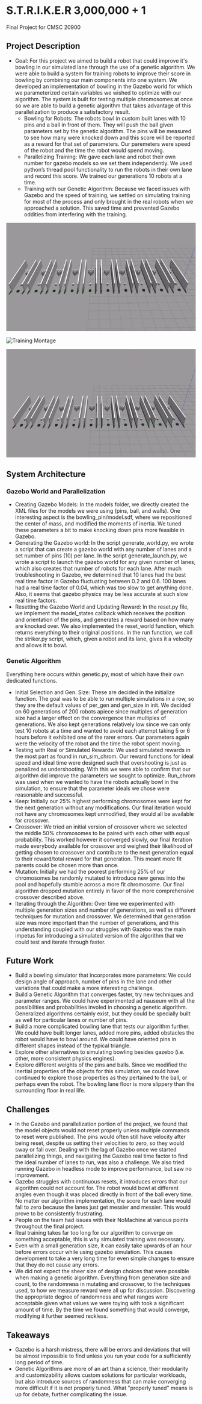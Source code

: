 # S.T.R.I.K.E.R 3,000,000 + 1
Final Project for CMSC 20900


## Project Description

* Goal: For this project we aimed to build a robot that could improve it's bowling in our simulated lane through the use of a genetic algorithm. We were able to build a system for training robots to improve their score in bowling by combining our main components into one system. We developed an implementation of bowling in the Gazebo world for which we parameterized certain variables we wished to optimize with our algorithm. The system is built for testing multiple chromosomes at once so we are able to build a genetic algorithm that takes advantage of this parallelization to produce a satisfactory result.
  * Bowling for Robots: The robots bowl in custom built lanes with 10 pins and a ball in front of them. They will push the ball given parameters set by the genetic algorithm. The pins will be measured to see how many were knocked down and this score will be reported as a reward for that set of parameters. Our paremeters were speed of the robot and the time the robot would spend moving.
  * Parallelizing Training: We gave each lane and robot their own number for gazebo models so we set them independently. We used python’s thread pool functionality to run the robots in their own lane and record this score. We trained our generations 10 robots at a time.
  * Training with our Genetic Algorithm: Because we faced issues with Gazebo and the speed of training, we settled on simulating training for most of the process and only brought in the real robots when we approached a solution. This saved time and prevented Gazebo oddities from interfering with the training.

![Baby Bowlers](/early_bowling.gif)

![Training Montage](/algo.gif)

![Better Bowlers](/bowling.gif)

## System Architecture

  ### Gazebo World and Parallelization
  
* Creating Gazebo Models: In the models folder, we directly created the XML files for the models we were using (pins, ball, and walls). One interesting aspect is the bowling_pin/model.sdf, where we repositioned the center of mass, and modified the moments of inertia. We tuned these parameters a bit to make knocking down pins more feasible in Gazebo.
* Generating the Gazebo world: In the script generate_world.py, we wrote a script that can create a gazebo world with any number of lanes and a set number of pins (10) per lane. In the script generate_launch.py, we wrote a script to launch the gazebo world for any given number of lanes, which also creates that number of robots for each lane. After much troubleshooting in Gazebo, we determined that 10 lanes had the best real time factor in Gazebo fluctuating between 0.2 and 0.6. 100 lanes had a real time factor of 0.04, which was too slow to get anything done. Also, it seems that gazebo physics may be less accurate at such slow real time factors.
 * Resetting the Gazebo World and Updating Reward: In the reset.py file, we implement the model_states callback which receives the position and orientation of the pins, and generates a reward based on how many are knocked over. We also implemented the reset_world function, which returns everything to their original positions. In the run function, we call the striker.py script, which, given a robot and its lane, gives it a velocity and allows it to bowl. 
    
 
  ### Genetic Algorithm
 Everything here occurs within genetic.py, most of which have their own dedicated functions.
 * Initial Selection and Gen. Size: These are decided in the initialize function. The goal was to be able to run multiple simulations in a row, so they are the default values of per_gen and gen_size in init. We decided on 60 generations of 200 robots apiece since multiples of generation size had a larger effect on the convergence than multiples of generations. We also kept generations relatively low since we can only test 10 robots at a time and wanted to avoid each attempt taking 5 or 6 hours before it exhibited one of the rarer errors. Our parameters again were the velocity of the robot and the time the robot spent moving.
 * Testing with Real or Simulated Rewards: We used simulated rewards in the most part as found in run_sim_chrom. Our reward functions for ideal speed and ideal time were designed such that overshooting is just as penalized as undershooting. With this we were able to confirm that our algorithm did improve the parameters we sought to optimize. Run_chrom was used when we wanted to have the robots actually bowl in the simulation, to ensure that the parameter ideals we chose were reasonable and successful.
 * Keep: Initially our 25% highest performing chromosomes were kept for the next generation without any modifications. Our final iteration would not have any chromosomes kept unmodified, they would all be available for crossover.
 * Crossover: We tried an initial version of crossover where we selected the middle 50% chromosomes to be paired with each other with equal probability. This worked however it converged slowly, our final iteration made everybody available for crossover and weighed their likelihood of getting chosen to crossover and contribute to the next generation equal to their reward/total reward  for that generation. This meant more fit parents could be chosen more than once.
 * Mutation: Initially we had the poorest performing 25% of our chromosomes be randomly mutated to introduce new genes into the pool and hopefully stumble across a more fit chromosome. Our final algorithm dropped mutation entirely in favor of the more comprehensive crossover described above.
 * Iterating through the Algorithm: Over time we experimented with multiple generation sizes and number of generations, as well as different techniques for mutation and crossover. We determined that generation size was more important than the number of generations, and this understanding coupled with our struggles with Gazebo was the main impetus for introducing a simulated version of the algorithm that we could test and iterate through faster.



  ## Future Work
   * Build a bowling simulator that incorporates more parameters: We could design angle of approach, number of pins in the lane and other variations that could make a more interesting challenge.
   * Build a Genetic Algorithm that converges faster, try new techniques and parameter ranges. We could have experimented ad nauseum with all the possibilities and probabilities involed in choosing a genetic algorithm. Generalized algorithms certainly exist, but they could be specially built as well for particular lanes or number of pins.
   * Build a more complicated bowling lane that tests our algorithm further. We could have built longer lanes, added more pins, added obstacles the robot would have to bowl around. We could have oriented pins in different shapes instead of the typical triangle.
   * Explore other alternatives to simulating bowling besides gazebo (i.e. other, more consistent physics engines).
   * Explore different weights of the pins and balls. Since we modified the inertial properties of the objects for this simulation, we could have continued to explore those properties as they pertained to the ball, or perhaps even the robot. The bowling lane floor is more slippery than the surrounding floor in real life.

 ## Challenges
   * In the Gazebo and parallelization portion of the project, we found that the model objects would not reset properly unless multiple commands to reset were published. The pins would often still have velocity after being reset, despite us setting their velocities to zero, so they would sway or fall over. Dealing with the lag of Gazebo once we started parallelizing things, and navigating the Gazebo real time factor to find the ideal number of lanes to run, was also a challenge. We also tried running Gazebo in headless mode to improve performance, but saw no improvement.   	
   * Gazebo struggles with continuous resets, it introduces errors that our algorithm could not account for. The robot would bowl at different angles even though it was placed directly in front of the ball every time. No matter our algorithm implementation, the score for each lane would fall to zero because the lanes just get messier and messier. This would prove to be consistently frustrating.
   * People on the team had issues with their NoMachine at various points throughout the final project.
   * Real training takes far too long for our algorithm to converge on something acceptable, this is why simulated training was necessary.
  * Even with a small generation size, it can easily take upwards of an hour before errors occur while using gazebo simulation. This causes development to take a very long time for even simple changes to ensure that they do not cause any errors.
   * We did not expect the sheer size of design choices that were possible when making a genetic algorithm. Everything from generation size and count, to the randomness in mutating and crossover, to the techniques used, to how we measure reward were all up for discussion. Discovering the appropriate degree of randomness and what ranges were acceptable given what values we were toying with took a significant amount of time. By the time we found something that would converge, modifying it further seemed reckless.

## Takeaways
 * Gazebo is a harsh mistress, there will be errors and deviations that will be almost impossible to find unless you run your code for a sufficiently long period of time.
 * Genetic Algorithms are more of an art than a science, their modularity and customizability allows custom solutions for particular workloads, but also introduce sources of randomness that can make converging more difficult if it is not properly tuned. What "properly tuned" means is up for debate, further complicating the issue.
